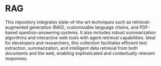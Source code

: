 # RAG

This repository integrates state-of-the-art techniques such as retrieval-augmented generation (RAG), customizable language chains, and PDF-based question-answering systems. It also includes robust summarization algorithms and interactive web tools with agent retrieval capabilities. Ideal for developers and researchers, this collection facilitates efficient text extraction, summarization, and intelligent data retrieval from both documents and the web, enabling sophisticated and contextually relevant responses.
